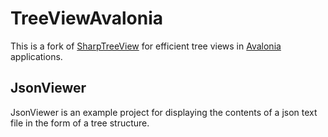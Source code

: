 # TreeViewAvalonia

This is a fork of [SharpTreeView](https://github.com/icsharpcode/AvaloniaILSpy/tree/master/SharpTreeView) for efficient tree views in [Avalonia](https://github.com/AvaloniaUI/Avalonia) applications.

## JsonViewer

JsonViewer is an example project for displaying the contents of a json text file in the form of a tree structure.